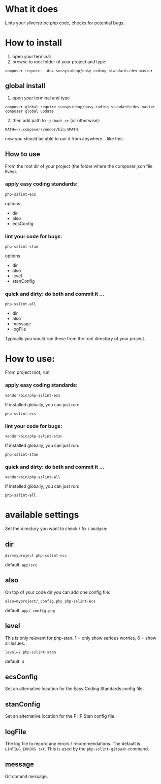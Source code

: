 # What it does

Lints your silverstripe php code, checks for potential bugs.

# How to install

1. open your terminal
2. browse to root folder of your project and type:
 ```shell
 composer require --dev sunnysideup/easy-coding-standards:dev-master
 ```

## global install

1. open your terminal and type
```shell
composer global require sunnysideup/easy-coding-standards:dev-master
composer global update
```

2. then add path to `~/.bash_rc` (or otherwise):
```shell
PATH=~/.composer/vendor/bin:$PATH
```

now you should be able to run it from anywhere... like this:

## How to use
From the root dir of your project (the folder where the composer.json file lives).

### apply easy coding standards:
```shell
php-sslint-ecs
```
options:
- dir
- also
- ecsConfig

### lint your code for bugs:
```shell
php-sslint-stan
```
options:
- dir
- also
- level
- stanConfig

### quick and dirty: do both and commit it ...
```shell
php-sslint-all
```
- dir
- also
- message
- logFile


Typically you would run these from the root directory of your project.


# How to use:
From project root, run:

### apply easy coding standards:
```shell
vendor/bin/php-sslint-ecs
```

If installed globally, you can just run:
```shell
php-sslint-ecs
```

### lint your code for bugs:
```shell
vendor/bin/php-sslint-stan
```

If installed globally, you can just run:
```shell
php-sslint-stan
```


### quick and dirty: do both and commit it ...
```shell
vendor/bin/php-sslint-all
```

If installed globally, you can just run:
```shell
php-sslint-all
```

# available settings
Set the directory you want to check / fix / analyse:

## dir
```shell
dir=myproject php-sslint-ecs
```
default: `app/src`

## also
On top of your code dir you can add one config file:
```shell
also=myproject/_config.php php-sslint-ecs
```
default: `app/_config.php`

## level
This is only relevant for php-stan.
1 = only show serious worries,
6 = show all issues.
```shell
level=2 php-sslint-stan
```
default: `4`

## ecsConfig
Set an alternative location for the Easy Coding Standards config file.

## stanConfig
Set an alternative location for the PHP Stan config file.

## logFile
The log file to record any errors / recommendations.
The default is: `LINTING_ERRORS.txt`.  This is used by the `php-sslint-gitpush` command.

## message
Git commit message.
